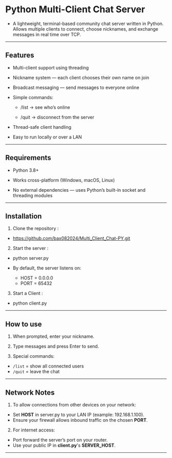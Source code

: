 # Python Multi-Client Chat Server

- A lightweight, terminal-based community chat server written in Python.
Allows multiple clients to connect, choose nicknames, and exchange messages in real time over TCP.

---

## Features 

- Multi-client support using threading

- Nickname system — each client chooses their own name on join

- Broadcast messaging — send messages to everyone online

- Simple commands:

  - /list → see who’s online

  - /quit → disconnect from the server

- Thread-safe client handling

- Easy to run locally or over a LAN

---

## Requirements

- Python 3.8+

- Works cross-platform (Windows, macOS, Linux)

- No external dependencies — uses Python’s built-in socket and threading modules

---

## Installation

1. Clone the repository :
 - https://github.com/bax082024/Multi_Client_Chat-PY.git

2. Start the server :
  - python server.py

- By default, the server listens on:
  - HOST = 0.0.0.0
  - PORT = 65432

3. Start a Client :
  - python client.py

---

## How to use

1. When prompted, enter your nickname.

2. Type messages and press Enter to send.

3. Special commands:
  - `/list` = show all connected users
  - `/quit` = leave the chat

---

## Network Notes

1. To allow connections from other devices on your network:

  - Set **HOST** in server.py to your LAN IP (example:  192.168.1.100).
  - Ensure your firewall allows inbound traffic on the chosen **PORT**.

2. For internet access:

 - Port forward the server’s port on your router.
 - Use your public IP in **client.py**'s **SERVER_HOST**.

---